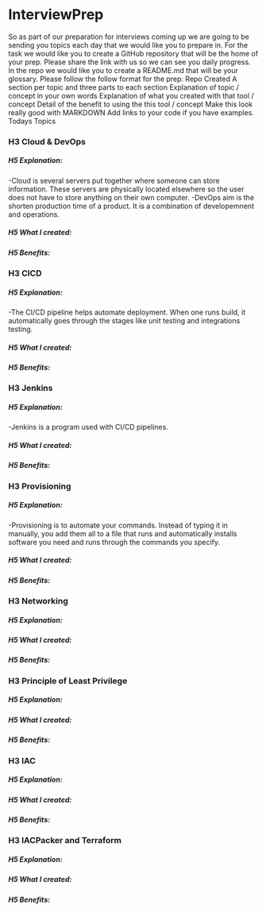 # InterviewPrep
So as part of our preparation for interviews coming up we are going to be sending you topics each day that we would like you to prepare in. For the task we would like you to create a GitHub repository that will be the home of your prep. Please share the link with us so we can see you daily progress. In the repo we would like you to create a README.md that will be your glossary. Please follow the follow format for the prep:
Repo Created
A section per topic and three parts to each section
Explanation of topic / concept in your own words
Explanation of what you created with that tool / concept
Detail of the benefit to using the this tool / concept
Make this look really good with MARKDOWN  Add links to your code if you have examples.
Todays Topics

### H3 Cloud & DevOps

##### H5 Explanation:
-Cloud is several servers put together where someone can store information. These servers are physically located elsewhere so the user does not have to store anything on their own computer.
-DevOps aim is the shorten production time of a product. It is a combination of developemnent and operations.

##### H5 What I created:

##### H5 Benefits:

### H3 CICD

##### H5 Explanation:
-The CI/CD pipeline helps automate deployment. When one runs build, it automatically goes through the stages like unit testing and integrations testing.

##### H5 What I created:

##### H5 Benefits:

### H3 Jenkins

##### H5 Explanation:
-Jenkins is a program used with CI/CD pipelines.

##### H5 What I created:

##### H5 Benefits:

### H3 Provisioning

##### H5 Explanation:
-Provisioning is to automate your commands. Instead of typing it in manually, you add them all to a file that runs and automatically installs software you need and runs through the commands you specify.

##### H5 What I created:

##### H5 Benefits:

### H3 Networking

##### H5 Explanation:

##### H5 What I created:

##### H5 Benefits:

### H3 Principle of Least Privilege

##### H5 Explanation:

##### H5 What I created:

##### H5 Benefits:

### H3 IAC

##### H5 Explanation:

##### H5 What I created:

##### H5 Benefits:

### H3 IACPacker and Terraform

##### H5 Explanation:

##### H5 What I created:

##### H5 Benefits:

